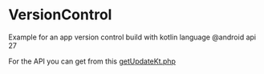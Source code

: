 # VersionControl
Example for an app version control build with kotlin language @android api 27

For the API you can get from this [getUpdateKt.php](https://github.com/MakesMeInspire/android-version-updater/tree/master/API/)
